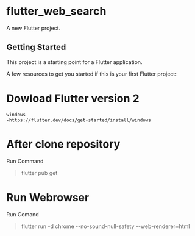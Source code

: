 # flutter_web_search

A new Flutter project.

## Getting Started

This project is a starting point for a Flutter application.

A few resources to get you started if this is your first Flutter project:

# Dowload Flutter version 2
    windows
    -https://flutter.dev/docs/get-started/install/windows

# After clone repository
Run Command
> flutter pub get

# Run Webrowser
Run Comand
> flutter run -d chrome --no-sound-null-safety --web-renderer=html

